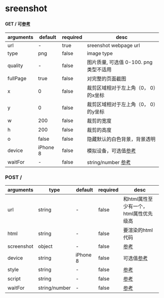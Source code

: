 # sreenshot



### 

#### GET /   可[参考][1]
| arguments  | default  | required  | desc  |
|---|---|---|---|
|  url | -  | true  | sreenshot webpage url  |
|  type | png  | false  | image type  |
| quality   | -  | false  | 图片质量, 可选值 0-100. png 类型不适用  |
| fullPage  | true  | false  | 对完整的页面截图  |
| x  | 0  | false  | 裁剪区域相对于左上角（0， 0）的x坐标  |
| y  | 0  | false  |  裁剪区域相对于左上角（0， 0）的y坐标  |
| w  |  200 |  false |  裁剪的宽度 |
| h  |  200 |  false |  裁剪的高度 |
| o  |  false | false  | 隐藏默认的白色背景，背景透明  |
| device  | iPhone 8  | false  | 模拟设备，可选值[参考][2]  |
|  waitFor |  - | false  | string/number [参考][7] |

### POST /
| arguments  | type | default  | required  | desc  |
|---|---|---|---| --- |
| url  | string  | -  | false  |  和html属性至少有一个，html属性优先级高    |
| html  | string  | -  | false  | 要渲染的html代码   |
| screenshot  | object  | -  | false  |  [参考][3]  |
| device  | string  | iPhone 8  | false  |  可选值[参考][4]  |
|  style | string  | -  | false  | [参考][5]   |
| script  | string  | -  | false  | [参考][6]   |
|  waitFor | string/number  | -  | false  |  [参考][7]  |


  [1]: https://zhaoqize.github.io/puppeteer-api-zh_CN/#/class-Page?id=pagescreenshotoptions
  [2]: https://github.com/GoogleChrome/puppeteer/blob/master/DeviceDescriptors.js
  [3]: https://zhaoqize.github.io/puppeteer-api-zh_CN/#/class-Page?id=pagescreenshotoptions
  [4]: https://github.com/GoogleChrome/puppeteer/blob/master/DeviceDescriptors.js
  [5]: https://zhaoqize.github.io/puppeteer-api-zh_CN/#/class-Page?id=pageaddstyletagoptions
  [6]: https://zhaoqize.github.io/puppeteer-api-zh_CN/#/class-Page?id=pageaddscripttagoptions
  [7]: https://zhaoqize.github.io/puppeteer-api-zh_CN/#?product=Puppeteer&version=v1.12.2&show=api-pagewaitforselectororfunctionortimeout-options-args
